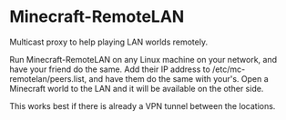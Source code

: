 # Minecraft-RemoteLAN
Multicast proxy to help playing LAN worlds remotely.

Run Minecraft-RemoteLAN on any Linux machine on your network, and have your friend do the same.  Add their IP address to /etc/mc-remotelan/peers.list, and have them do the same with your's.  Open a Minecraft world to the LAN and it will be available on the other side.

This works best if there is already a VPN tunnel between the locations.
